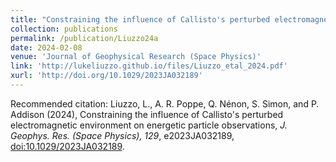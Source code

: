 ```yaml
---
title: "Constraining the influence of Callisto's perturbed electromagnetic environment on energetic particle observations"
collection: publications
permalink: /publication/Liuzzo24a
date: 2024-02-08
venue: 'Journal of Geophysical Research (Space Physics)'
link: 'http://lukeliuzzo.github.io/files/Liuzzo_etal_2024.pdf'
xurl: 'http://doi.org/10.1029/2023JA032189'
---
```


Recommended citation: Liuzzo, L., A. R. Poppe, Q. Nénon, S. Simon, and P. Addison (2024), Constraining the influence of Callisto's perturbed electromagnetic environment on energetic particle observations, <i>J. Geophys. Res. (Space Physics), 129</i>, e2023JA032189, [doi:10.1029/2023JA032189](https://doi.org/10.1029/2023JA032189).
